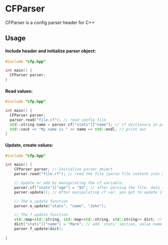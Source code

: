 # CFParser
CFParser is a config parser header for C++

## Usage
#### Include header and initialize parser object:
```cpp
#include "cfp.hpp"

int main() {
  CFParser parser;
}
```
#### Read values:
```cpp
#include "cfp.hpp"

int main() {
  CFParser parser;
  parser.read("file.cf"); // read config file
  std::string name = parser.cf["stats"]["name"]; // cf dictionary in parser object holds parsed content from 'file.cf'
  std::cout << "My name is " << name << std::endl; // print out
}
```
#### Update, create values:
```cpp
#include "cfp.hpp"

int main() {
    CFParser parser; // Initialize parser object
    parser.read("file.cf"); // read the file (parse file content into a dictionary)

    // Update or add by manipulating the cf variable:
    parser.cf["stats"]["age"] = "93"; // after parsing the file, data is saved to the cf dictionary
    parser.update(); // After manipulating cf var, you got to update it

    // The e_update function
    parser.e_update("stats", "name", "John");

    // The f_update function
    std::map<std::string, std::map<std::string, std::string>> dict; // define a dictionary
    dict["stats"]["name"] = "Mark"; // add 'stats' section, value name and finally the value
    parser.f_update(dict);
    
}
```
